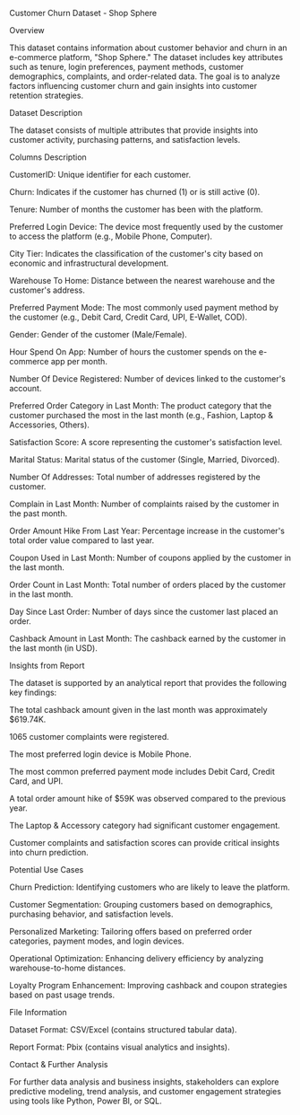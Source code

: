 Customer Churn Dataset - Shop Sphere


Overview

This dataset contains information about customer behavior and churn in an e-commerce platform, "Shop Sphere." The dataset includes key attributes such as tenure, login preferences, payment methods, customer demographics, complaints, and order-related data. The goal is to analyze factors influencing customer churn and gain insights into customer retention strategies.

Dataset Description

The dataset consists of multiple attributes that provide insights into customer activity, purchasing patterns, and satisfaction levels.


Columns Description

CustomerID: Unique identifier for each customer.

Churn: Indicates if the customer has churned (1) or is still active (0).

Tenure: Number of months the customer has been with the platform.

Preferred Login Device: The device most frequently used by the customer to access the platform (e.g., Mobile Phone, Computer).

City Tier: Indicates the classification of the customer's city based on economic and infrastructural development.

Warehouse To Home: Distance between the nearest warehouse and the customer's address.

Preferred Payment Mode: The most commonly used payment method by the customer (e.g., Debit Card, Credit Card, UPI, E-Wallet, COD).

Gender: Gender of the customer (Male/Female).

Hour Spend On App: Number of hours the customer spends on the e-commerce app per month.

Number Of Device Registered: Number of devices linked to the customer's account.

Preferred Order Category in Last Month: The product category that the customer purchased the most in the last month (e.g., Fashion, Laptop & Accessories, Others).

Satisfaction Score: A score representing the customer's satisfaction level.

Marital Status: Marital status of the customer (Single, Married, Divorced).

Number Of Addresses: Total number of addresses registered by the customer.

Complain in Last Month: Number of complaints raised by the customer in the past month.

Order Amount Hike From Last Year: Percentage increase in the customer's total order value compared to last year.

Coupon Used in Last Month: Number of coupons applied by the customer in the last month.

Order Count in Last Month: Total number of orders placed by the customer in the last month.

Day Since Last Order: Number of days since the customer last placed an order.

Cashback Amount in Last Month: The cashback earned by the customer in the last month (in USD).


Insights from Report

The dataset is supported by an analytical report that provides the following key findings:

The total cashback amount given in the last month was approximately $619.74K.

1065 customer complaints were registered.

The most preferred login device is Mobile Phone.

The most common preferred payment mode includes Debit Card, Credit Card, and UPI.

A total order amount hike of $59K was observed compared to the previous year.

The Laptop & Accessory category had significant customer engagement.

Customer complaints and satisfaction scores can provide critical insights into churn prediction.


Potential Use Cases

Churn Prediction: Identifying customers who are likely to leave the platform.

Customer Segmentation: Grouping customers based on demographics, purchasing behavior, and satisfaction levels.

Personalized Marketing: Tailoring offers based on preferred order categories, payment modes, and login devices.

Operational Optimization: Enhancing delivery efficiency by analyzing warehouse-to-home distances.

Loyalty Program Enhancement: Improving cashback and coupon strategies based on past usage trends.


File Information

Dataset Format: CSV/Excel (contains structured tabular data).

Report Format: Pbix (contains visual analytics and insights).

Contact & Further Analysis

For further data analysis and business insights, stakeholders can explore predictive modeling, trend analysis, and customer engagement strategies using tools like Python, Power BI, or SQL.
